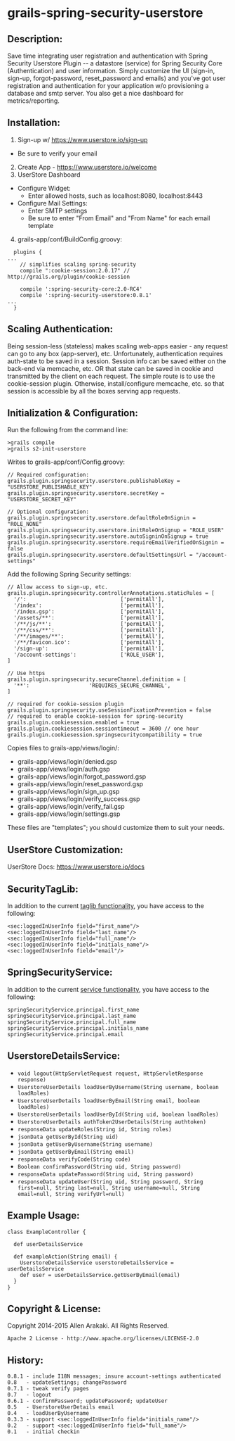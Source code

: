 # grails-spring-security-userstore

Description:
--------------
Save time integrating user registration and authentication with Spring Security Userstore Plugin -- a datastore (service)
for Spring Security Core (Authentication) and user information.  Simply customize the UI (sign-in, sign-up, forgot-password,
reset_password and emails) and you've got user registration and authentication for your application w/o provisioning a
database and smtp server.  You also get a nice dashboard for metrics/reporting.

Installation:
--------------

1. Sign-up w/ https://www.userstore.io/sign-up
  * Be sure to verify your email
2. Create App - https://www.userstore.io/welcome
3. UserStore Dashboard
  * Configure Widget:
    * Enter allowed hosts, such as localhost:8080, localhost:8443
  * Configure Mail Settings:
    * Enter SMTP settings
    * Be sure to enter "From Email" and "From Name" for each email template
4. grails-app/conf/BuildConfig.groovy:
```
  plugins {
...
    // simplifies scaling spring-security
    compile ":cookie-session:2.0.17" // http://grails.org/plugin/cookie-session

    compile ':spring-security-core:2.0-RC4'
    compile ':spring-security-userstore:0.8.1'
...
  }
```

Scaling Authentication:
--------------
Being session-less (stateless) makes scaling web-apps easier - any request can go
to any box (app-server), etc.  Unfortunately, authentication requires auth-state
to be saved in a session.  Session info can be saved either on the back-end via
memcache, etc. OR that state can be saved in cookie and transmitted by the client
on each request.  The simple route is to use the cookie-session plugin.  Otherwise,
install/configure memcache, etc. so that session is accessible by all the boxes
serving app requests.

Initialization & Configuration:
--------------
Run the following from the command line:
```
>grails compile
>grails s2-init-userstore
```

Writes to grails-app/conf/Config.groovy:
```
// Required configuration:
grails.plugin.springsecurity.userstore.publishableKey = "USERSTORE_PUBLISHABLE_KEY"
grails.plugin.springsecurity.userstore.secretKey = "USERSTORE_SECRET_KEY"
```
```
// Optional configuration:
grails.plugin.springsecurity.userstore.defaultRoleOnSignin = "ROLE_NONE"
grails.plugin.springsecurity.userstore.initRoleOnSignup = "ROLE_USER"
grails.plugin.springsecurity.userstore.autoSigninOnSignup = true
grails.plugin.springsecurity.userstore.requireEmailVerifiedOnSignin = false
grails.plugin.springsecurity.userstore.defaultSettingsUrl = "/account-settings"
```

Add the following Spring Security settings:
```
// Allow access to sign-up, etc.
grails.plugin.springsecurity.controllerAnnotations.staticRules = [
  '/':                              ['permitAll'],
  '/index':                         ['permitAll'],
  '/index.gsp':                     ['permitAll'],
  '/assets/**':                     ['permitAll'],
  '/**/js/**':                      ['permitAll'],
  '/**/css/**':                     ['permitAll'],
  '/**/images/**':                  ['permitAll'],
  '/**/favicon.ico':                ['permitAll'],
  '/sign-up':                       ['permitAll'],
  '/account-settings':              ['ROLE_USER'],
]

// Use https
grails.plugin.springsecurity.secureChannel.definition = [
  '**':                   'REQUIRES_SECURE_CHANNEL',
]

// required for cookie-session plugin
grails.plugin.springsecurity.useSessionFixationPrevention = false
// required to enable cookie-session for spring-security
grails.plugin.cookiesession.enabled = true
grails.plugin.cookiesession.sessiontimeout = 3600 // one hour
grails.plugin.cookiesession.springsecuritycompatibility = true
```

Copies files to grails-app/views/login/:
* grails-app/views/login/denied.gsp
* grails-app/views/login/auth.gsp
* grails-app/views/login/forgot_password.gsp
* grails-app/views/login/reset_password.gsp
* grails-app/views/login/sign_up.gsp
* grails-app/views/login/verify_success.gsp
* grails-app/views/login/verify_fail.gsp
* grails-app/views/login/settings.gsp

These files are "templates"; you should customize them to suit your needs.

UserStore Customization:
-------------
UserStore Docs: https://www.userstore.io/docs

SecurityTagLib:
--------------
In addition to the current [taglib functionality](http://grails-plugins.github.io/grails-spring-security-core/guide/helperClasses.html#securityTagLib), you have access to the following:
```
<sec:loggedInUserInfo field="first_name"/>
<sec:loggedInUserInfo field="last_name"/>
<sec:loggedInUserInfo field="full_name"/>
<sec:loggedInUserInfo field="initials_name"/>
<sec:loggedInUserInfo field="email"/>
```

SpringSecurityService:
--------------
In addition to the current [service functionality](http://grails-plugins.github.io/grails-spring-security-core/guide/helperClasses.html#springSecurityService), you have access to the following:
```
springSecurityService.principal.first_name
springSecurityService.principal.last_name
springSecurityService.principal.full_name
springSecurityService.principal.initials_name
springSecurityService.principal.email
```

UserstoreDetailsService:
--------------
* ```void logout(HttpServletRequest request, HttpServletResponse response)```
* ```UserstoreUserDetails loadUserByUsername(String username, boolean loadRoles)```
* ```UserstoreUserDetails loadUserByEmail(String email, boolean loadRoles)```
* ```UserstoreUserDetails loadUserById(String uid, boolean loadRoles)```
* ```UserstoreUserDetails authToken2UserDetails(String authtoken)```
* ```responseData updateRoles(String id, String roles)```
* ```jsonData getUserById(String uid)```
* ```jsonData getUserByUsername(String username)```
* ```jsonData getUserByEmail(String email)```
* ```responseData verifyCode(String code)```
* ```Boolean confirmPassword(String uid, String password)```
* ```responseData updatePassword(String uid, String password)```
* ```responseData updateUser(String uid, String password, String first=null, String last=null, String username=null, String email=null, String verifyUrl=null)```

Example Usage:
--------------
```
class ExampleController {

  def userDetailsService

  def exampleAction(String email) {
    UserstoreDetailsService userstoreDetailsService = userDetailsService
    def user = userDetailsService.getUserByEmail(email)
  }
}
```

Copyright & License:
--------------
Copyright 2014-2015 Allen Arakaki.  All Rights Reserved.

```
Apache 2 License - http://www.apache.org/licenses/LICENSE-2.0
```

History:
--------------
```
0.8.1 - include I18N messages; insure account-settings authenticated
0.8   - updateSettings; changePassword
0.7.1 - tweak verify pages
0.7   - logout
0.6.1 - confirmPassword; updatePassword; updateUser
0.5   - UserstoreUserDetails email
0.4   - loadUserByUsername
0.3.3 - support <sec:loggedInUserInfo field="initials_name"/>
0.2   - support <sec:loggedInUserInfo field="full_name"/>
0.1   - initial checkin
```
